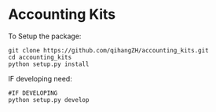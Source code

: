 # Accounting Kits

To Setup the package:

```shell
git clone https://github.com/qihangZH/accounting_kits.git
cd accounting_kits
python setup.py install
```

IF developing need:

```shell
#IF DEVELOPING
python setup.py develop
```

